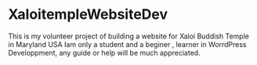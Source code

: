 # XaloitempleWebsiteDev
This is my volunteer project of building a website for Xaloi Buddish Temple in Maryland USA
Iam only a student and a beginer , learner in WorrdPress Developpment, any guide or help will be much appreciated.
